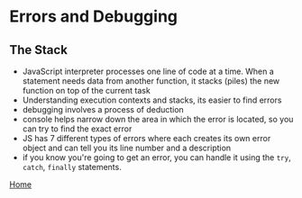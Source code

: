 # Errors and Debugging

## The Stack
- JavaScript interpreter processes one line of code at a time. When a statement needs data from another function, it stacks (piles) the new function on top of the current task
- Understanding execution contexts and stacks, its easier to find errors
- debugging involves a process of deduction
- console helps narrow down the area in which the error is located, so you can try to find the exact error
- JS has 7 different types of errors where each creates its own error object and can tell you its line number and a description
- if you know you're going to get an error, you can handle it using the `try`, `catch`, `finally` statements. 

[Home](reading-notes)